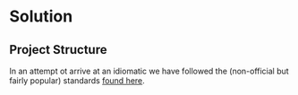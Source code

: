 # Solution  
## Project Structure
In an attempt ot arrive at an idiomatic we have followed the (non-official but fairly popular) standards [found here](https://github.com/golang-standards/project-layout).